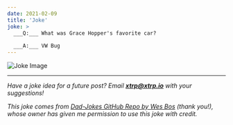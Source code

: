```yaml
---
date: 2021-02-09
title: 'Joke'
joke: >
  ___Q:___ What was Grace Hopper's favorite car?
  
  ___A:___ VW Bug
---
```


![Joke Image](https://private.xtrp.io/projects/DailyDeveloperJokes/public_image_server/images/5e12596bcfd66.png)

---
*Have a joke idea for a future post? Email **[xtrp@xtrp.io](mailto:xtrp@xtrp.io)** with your suggestions!*

*This joke comes from [Dad-Jokes GitHub Repo by Wes Bos](https://github.com/wesbos/dad-jokes) (thank you!), whose owner has given me permission to use this joke with credit.*

<!-- 
Joke text:
**Q:** What was Grace Hopper's favorite car?

**A:** VW Bug
 -->


